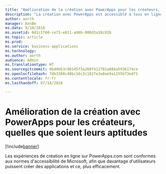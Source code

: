 ```yaml
---
title: "Amélioration de la création avec PowerApps pour les créateurs, quelles que soient leurs aptitudes"
description: "La création avec PowerApps est accessible à tous en ligne sur PowerApps.com"
author: aorth
manager: AnnBe
ms.date: 8/10/2018
ms.assetid: 0d1c1f60-ce73-e811-a96b-000d3a18c83b
ms.topic: article
ms.prod: 
ms.service: business-applications
ms.technology: 
ms.author: aorth
audience: Admin
ms.translationtype: HT
ms.sourcegitcommit: 0b40bb3c98145f5a260f412701a884a5936174ce
ms.openlocfilehash: 7db3308c48bc16c3c182fe3a0ae9a1155b73ed71
ms.contentlocale: fr-fr
ms.lasthandoff: 07/18/2018

---
```

# <a name="improved-powerapps-authoring-for-makers-of-all-abilities"></a>Amélioration de la création avec PowerApps pour les créateurs, quelles que soient leurs aptitudes


[!include[banner](../../includes/banner.md)]

Les expériences de création en ligne sur PowerApps.com sont conformes aux normes d'accessibilité de Microsoft, afin que davantage d'utilisateurs puissent créer des applications et ce, plus efficacement.

